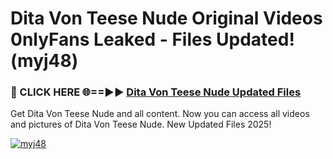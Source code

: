# Dita Von Teese Nude Original Videos 0nlyFans Leaked - Files Updated! (myj48)

<h3>🔴 CLICK HERE 🌐==►► <a href="https://tinyurl.com/52m3yx9h" rel="nofollow">Dita Von Teese Nude Updated Files</a></h3>

Get Dita Von Teese Nude and all content. Now you can access all videos and pictures of Dita Von Teese Nude. New Updated Files 2025!

[![myj48](https://i.imgur.com/TnHtlc8.gif)](https://tinyurl.com/52m3yx9h)
